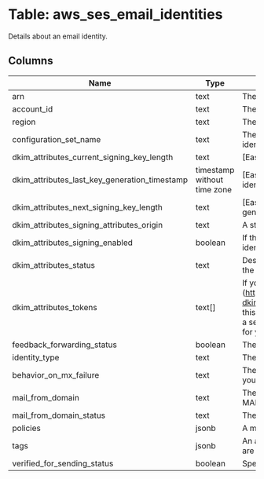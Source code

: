 
# Table: aws_ses_email_identities
Details about an email identity.
## Columns
| Name        | Type           | Description  |
| ------------- | ------------- | -----  |
|arn|text|The Amazon Resource Name (ARN) for the resource.|
|account_id|text|The AWS Account ID of the resource.|
|region|text|The AWS Region of the resource.|
|configuration_set_name|text|The configuration set used by default when sending from this identity.|
|dkim_attributes_current_signing_key_length|text|[Easy DKIM] The key length of the DKIM key pair in use.|
|dkim_attributes_last_key_generation_timestamp|timestamp without time zone|[Easy DKIM] The last time a key pair was generated for this identity.|
|dkim_attributes_next_signing_key_length|text|[Easy DKIM] The key length of the future DKIM key pair to be generated|
|dkim_attributes_signing_attributes_origin|text|A string that indicates how DKIM was configured for the identity|
|dkim_attributes_signing_enabled|boolean|If the value is true, then the messages that you send from the identity are signed using DKIM|
|dkim_attributes_status|text|Describes whether or not Amazon SES has successfully located the DKIM records in the DNS records for the domain|
|dkim_attributes_tokens|text[]|If you used Easy DKIM (https://docs.aws.amazon.com/ses/latest/DeveloperGuide/easy-dkim.html) to configure DKIM authentication for the domain, then this object contains a set of unique strings that you use to create a set of CNAME records that you add to the DNS configuration for your domain|
|feedback_forwarding_status|boolean|The feedback forwarding configuration for the identity|
|identity_type|text|The email identity type|
|behavior_on_mx_failure|text|The action to take if the required MX record can't be found when you send an email|
|mail_from_domain|text|The name of a domain that an email identity uses as a custom MAIL FROM domain.  This member is required.|
|mail_from_domain_status|text|The status of the MAIL FROM domain|
|policies|jsonb|A map of policy names to policies.|
|tags|jsonb|An array of objects that define the tags (keys and values) that are associated with the email identity.|
|verified_for_sending_status|boolean|Specifies whether or not the identity is verified|
